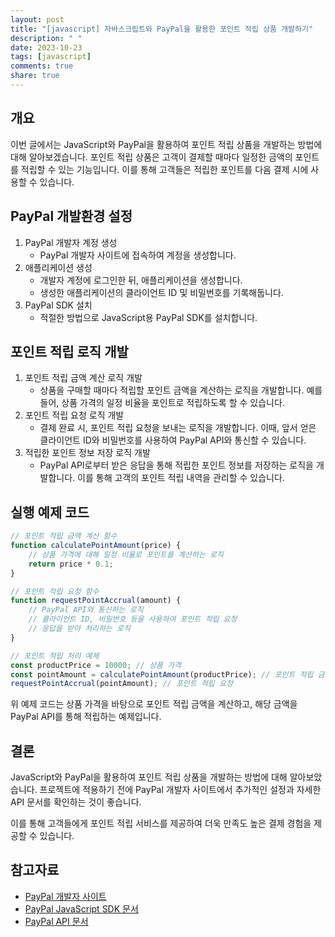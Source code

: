 ```yaml
---
layout: post
title: "[javascript] 자바스크립트와 PayPal을 활용한 포인트 적립 상품 개발하기"
description: " "
date: 2023-10-23
tags: [javascript]
comments: true
share: true
---
```


## 개요

이번 글에서는 JavaScript와 PayPal을 활용하여 포인트 적립 상품을 개발하는 방법에 대해 알아보겠습니다. 포인트 적립 상품은 고객이 결제할 때마다 일정한 금액의 포인트를 적립할 수 있는 기능입니다. 이를 통해 고객들은 적립한 포인트를 다음 결제 시에 사용할 수 있습니다.

## PayPal 개발환경 설정

1. PayPal 개발자 계정 생성
   - PayPal 개발자 사이트에 접속하여 계정을 생성합니다.
2. 애플리케이션 생성
   - 개발자 계정에 로그인한 뒤, 애플리케이션을 생성합니다.
   - 생성한 애플리케이션의 클라이언트 ID 및 비밀번호를 기록해둡니다.
3. PayPal SDK 설치
   - 적절한 방법으로 JavaScript용 PayPal SDK를 설치합니다.

## 포인트 적립 로직 개발

1. 포인트 적립 금액 계산 로직 개발
   - 상품을 구매할 때마다 적립할 포인트 금액을 계산하는 로직을 개발합니다. 예를 들어, 상품 가격의 일정 비율을 포인트로 적립하도록 할 수 있습니다.
2. 포인트 적립 요청 로직 개발
   - 결제 완료 시, 포인트 적립 요청을 보내는 로직을 개발합니다. 이때, 앞서 얻은 클라이언트 ID와 비밀번호를 사용하여 PayPal API와 통신할 수 있습니다.
3. 적립한 포인트 정보 저장 로직 개발
   - PayPal API로부터 받은 응답을 통해 적립한 포인트 정보를 저장하는 로직을 개발합니다. 이를 통해 고객의 포인트 적립 내역을 관리할 수 있습니다.

## 실행 예제 코드

```javascript
// 포인트 적립 금액 계산 함수
function calculatePointAmount(price) {
    // 상품 가격에 대해 일정 비율로 포인트를 계산하는 로직
    return price * 0.1;
}

// 포인트 적립 요청 함수
function requestPointAccrual(amount) {
    // PayPal API와 통신하는 로직
    // 클라이언트 ID, 비밀번호 등을 사용하여 포인트 적립 요청
    // 응답을 받아 처리하는 로직
}

// 포인트 적립 처리 예제
const productPrice = 10000; // 상품 가격
const pointAmount = calculatePointAmount(productPrice); // 포인트 적립 금액 계산
requestPointAccrual(pointAmount); // 포인트 적립 요청

```

위 예제 코드는 상품 가격을 바탕으로 포인트 적립 금액을 계산하고, 해당 금액을 PayPal API를 통해 적립하는 예제입니다.

## 결론

JavaScript와 PayPal을 활용하여 포인트 적립 상품을 개발하는 방법에 대해 알아보았습니다. 프로젝트에 적용하기 전에 PayPal 개발자 사이트에서 추가적인 설정과 자세한 API 문서를 확인하는 것이 좋습니다.

이를 통해 고객들에게 포인트 적립 서비스를 제공하여 더욱 만족도 높은 결제 경험을 제공할 수 있습니다.

## 참고자료

- [PayPal 개발자 사이트](https://developer.paypal.com/)
- [PayPal JavaScript SDK 문서](https://developer.paypal.com/docs/business/javascript-sdk/javascript-sdk-reference/)
- [PayPal API 문서](https://developer.paypal.com/docs/api/overview/)